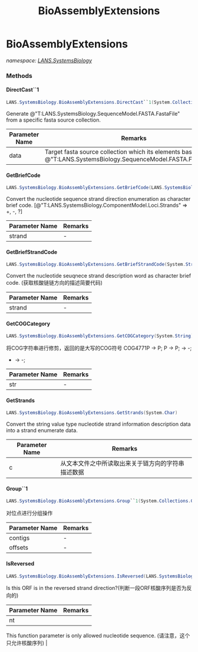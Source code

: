 ﻿---
title: BioAssemblyExtensions
---

# BioAssemblyExtensions
_namespace: [LANS.SystemsBiology](N-LANS.SystemsBiology.html)_



### Methods

#### DirectCast``1
```csharp
LANS.SystemsBiology.BioAssemblyExtensions.DirectCast``1(System.Collections.Generic.IEnumerable{``0})
```
Generate @"T:LANS.SystemsBiology.SequenceModel.FASTA.FastaFile" from a specific fasta source collection.

|Parameter Name|Remarks|
|--------------|-------|
|data|Target fasta source collection which its elements base type is @"T:LANS.SystemsBiology.SequenceModel.FASTA.FastaToken"|


#### GetBriefCode
```csharp
LANS.SystemsBiology.BioAssemblyExtensions.GetBriefCode(LANS.SystemsBiology.ComponentModel.Loci.Strands)
```
Convert the nucleotide sequence strand direction enumeration as character brief code. [@"T:LANS.SystemsBiology.ComponentModel.Loci.Strands" => +, -, ?]

|Parameter Name|Remarks|
|--------------|-------|
|strand|-|


#### GetBriefStrandCode
```csharp
LANS.SystemsBiology.BioAssemblyExtensions.GetBriefStrandCode(System.String)
```
Convert the nucleotide seuqnece strand description word as character brief code.
 (获取核酸链链方向的描述简要代码)

|Parameter Name|Remarks|
|--------------|-------|
|strand|-|


#### GetCOGCategory
```csharp
LANS.SystemsBiology.BioAssemblyExtensions.GetCOGCategory(System.String)
```
将COG字符串进行修剪，返回的是大写的COG符号
 COG4771P -> P; 
 P -> P; 
 <SPACE> -> -; 
 - -> -;

|Parameter Name|Remarks|
|--------------|-------|
|str|-|


#### GetStrands
```csharp
LANS.SystemsBiology.BioAssemblyExtensions.GetStrands(System.Char)
```
Convert the string value type nucleotide strand information description data into a strand enumerate data.

|Parameter Name|Remarks|
|--------------|-------|
|c|从文本文件之中所读取出来关于链方向的字符串描述数据|


#### Group``1
```csharp
LANS.SystemsBiology.BioAssemblyExtensions.Group``1(System.Collections.Generic.IEnumerable{``0},System.Int32)
```
对位点进行分组操作

|Parameter Name|Remarks|
|--------------|-------|
|contigs|-|
|offsets|-|


#### IsReversed
```csharp
LANS.SystemsBiology.BioAssemblyExtensions.IsReversed(LANS.SystemsBiology.SequenceModel.I_PolymerSequenceModel)
```
Is this ORF is in the reversed strand direction?(判断一段ORF核酸序列是否为反向的)

|Parameter Name|Remarks|
|--------------|-------|
|nt|
 This function parameter is only allowed nucleotide sequence.
 (请注意，这个只允许核酸序列)
 |





